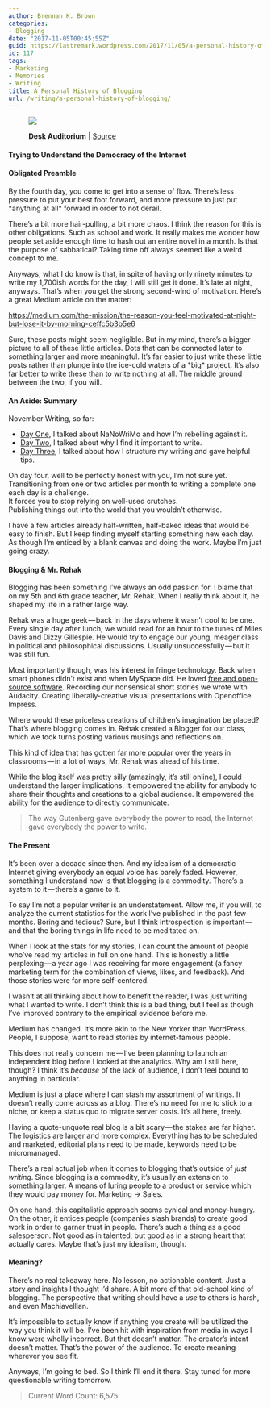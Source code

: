 ```yaml
---
author: Brennan K. Brown
categories:
- Blogging
date: "2017-11-05T00:45:55Z"
guid: https://lastremark.wordpress.com/2017/11/05/a-personal-history-of-blogging/
id: 117
tags:
- Marketing
- Memories
- Writing
title: A Personal History of Blogging
url: /writing/a-personal-history-of-blogging/
---
```


<figure class="wp-caption">

<img data-width="2272" data-height="1704" src="https://cdn-images-1.medium.com/max/2560/1*fK7wCMIJlHQPIWlzQPP7iQ.jpeg" /> <figcaption class="wp-caption-text"><b>Desk Auditorium</b> | <a href="https://pxhere.com/en/photo/1009335" target="_blank" rel="noopener noreferrer">Source</a></figcaption></figure>

#### Trying to Understand the Democracy of the Internet

#### Obligated Preamble

<span>By</span> the fourth day, you come to get into a sense of flow. There’s less pressure to put your best foot forward, and more pressure to just put \*anything at all\* forward in order to not derail.

There’s a bit more hair-pulling, a bit more chaos. I think the reason for this is other obligations. Such as school and work. It really makes me wonder how people set aside enough time to hash out an entire novel in a month. Is that the purpose of sabbatical? Taking time off always seemed like a weird concept to me.

Anyways, what I do know is that, in spite of having only ninety minutes to write my 1,700ish words for the day, I will still get it done. It’s late at night, anyways. That’s when you get the strong second-wind of motivation. Here’s a great Medium article on the matter:

<https://medium.com/the-mission/the-reason-you-feel-motivated-at-night-but-lose-it-by-morning-ceffc5b3b5e6>

Sure, these posts might seem negligible. But in my mind, there’s a bigger picture to all of these little articles. Dots that can be connected later to something larger and more meaningful. It’s far easier to just write these little posts rather than plunge into the ice-cold waters of a \*big\* project. It’s also far better to write these than to write nothing at all. The middle ground between the two, if you will.

<!--more-->

#### An Aside: Summary

November Writing, so far:

- <a href="https://medium.com/@brennanbrown/not-writing-a-novel-nanowrimo-3c1dba08f103" target="_blank" rel="noopener noreferrer">Day One</a>, I talked about NaNoWriMo and how I’m rebelling against it.
- <a href="https://medium.com/@brennanbrown/why-i-write-e425cdda0e10" target="_blank" rel="noopener noreferrer">Day Two</a>, I talked about why I find it important to write.
- <a href="https://medium.com/@brennanbrown/my-writing-process-4868f986f97f" target="_blank" rel="noopener noreferrer">Day Three</a>, I talked about how I structure my writing and gave helpful tips.

On day four, well to be perfectly honest with you, I’m not sure yet.  
Transitioning from one or two articles per month to writing a complete one each day is a challenge.   
It forces you to stop relying on well-used crutches.   
Publishing things out into the world that you wouldn’t otherwise.

I have a few articles already half-written, half-baked ideas that would be easy to finish. But I keep finding myself starting something new each day. As though I’m enticed by a blank canvas and doing the work. Maybe I’m just going crazy.

#### Blogging & Mr. Rehak

<span>B</span>logging has been something I’ve always an odd passion for. I blame that on my 5th and 6th grade teacher, Mr. Rehak. When I really think about it, he shaped my life in a rather large way.

Rehak was a huge geek — back in the days where it wasn’t cool to be one. Every single day after lunch, we would read for an hour to the tunes of Miles Davis and Dizzy Gillespie. He would try to engage our young, meager class in political and philosophical discussions. Usually unsuccessfully — but it was still fun.

Most importantly though, was his interest in fringe technology. Back when smart phones didn’t exist and when MySpace did. He loved <a href="https://www.gnu.org/philosophy/floss-and-foss.en.html" target="_blank" rel="noopener noreferrer">free and open-source software</a>. Recording our nonsensical short stories we wrote with Audacity. Creating liberally-creative visual presentations with Openoffice Impress.

Where would these priceless creations of children’s imagination be placed? That’s where blogging comes in. Rehak created a Blogger for our class, which we took turns posting various musings and reflections on.

This kind of idea that has gotten far more popular over the years in classrooms — in a lot of ways, Mr. Rehak was ahead of his time.

While the blog itself was pretty silly (amazingly, it’s still online), I could understand the larger implications. It empowered the ability for anybody to share their thoughts and creations to a global audience. It empowered the ability for the audience to directly communicate.

> The way Gutenberg gave everybody the power to read, the Internet gave everybody the power to write.

#### The Present

<span>I</span>t’s been over a decade since then. And my idealism of a democratic Internet giving everybody an equal voice has barely faded. However, something I understand now is that blogging is a commodity. There’s a system to it — there’s a game to it.

To say I’m not a popular writer is an understatement. Allow me, if you will, to analyze the current statistics for the work I’ve published in the past few months. Boring and tedious? Sure, but I think introspection is important — and that the boring things in life need to be meditated on.

When I look at the stats for my stories, I can count the amount of people who’ve read my articles in full on one hand. This is honestly a little perplexing — a year ago I was receiving far more engagement (a fancy marketing term for the combination of views, likes, and feedback). And those stories were far more self-centered.

I wasn’t at all thinking about how to benefit the reader, I was just writing what I wanted to write. I don’t think this is a bad thing, but I feel as though I’ve improved contrary to the empirical evidence before me.

Medium has changed. It’s more akin to the New Yorker than WordPress. People, I suppose, want to read stories by internet-famous people.

This does not really concern me — I’ve been planning to launch an independent blog before I looked at the analytics. Why am I still here, though? I think it’s _because_ of the lack of audience, I don’t feel bound to anything in particular.

Medium is just a place where I can stash my assortment of writings. It doesn’t really come across as a blog. There’s no need for me to stick to a niche, or keep a status quo to migrate server costs. It’s all here, freely.

Having a quote-unquote real blog is a bit scary — the stakes are far higher. The logistics are larger and more complex. Everything has to be scheduled and marketed, editorial plans need to be made, keywords need to be micromanaged.

There’s a real actual job when it comes to blogging that’s outside of _just writing_. Since blogging is a commodity, it’s usually an extension to something larger. A means of luring people to a product or service which they would pay money for. Marketing → Sales.

On one hand, this capitalistic approach seems cynical and money-hungry. On the other, it entices people (companies slash brands) to create good work in order to garner trust in people. There’s such a thing as a good salesperson. Not good as in talented, but good as in a strong heart that actually cares. Maybe that’s just my idealism, though.

#### Meaning?

There’s no real takeaway here. No lesson, no actionable content. Just a story and insights I thought I’d share. A bit more of that old-school kind of blogging. The perspective that writing should have a _use_ to others is harsh, and even Machiavellian.

It’s impossible to actually know if anything you create will be utilized the way you think it will be. I’ve been hit with inspiration from media in ways I know were wholly incorrect. But that doesn’t matter. The creator’s intent doesn’t matter. That’s the power of the audience. To create meaning wherever you see fit.

Anyways, I’m going to bed. So I think I’ll end it there. Stay tuned for more questionable writing tomorrow.

> Current Word Count: 6,575
